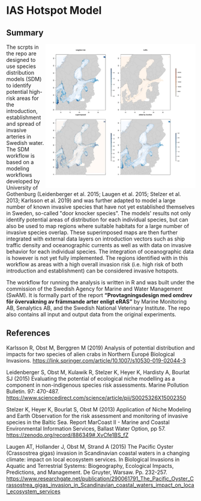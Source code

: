 # IAS Hotspot Model

## Summary 

<img src=images/frontpage3.jpg width=400 align=right>

The scrpts in the repo are designed to use species distribution models (SDM) to identify potential high-risk areas for the introduction, establishment and spread of invasive arteries in Swedish water. The SDM workflow is based on a modeling workflows developed by University of Gothenburg (Leidenberger et al. 2015; Laugen et al. 2015; Stelzer et al. 2013; Karlsson et al. 2019) and was further adapted to model a large number of known invasive species that have not yet established themselves in Sweden, so-called "door knocker species". The models' results not only identify potential areas of distribution for each individual species, but can also be used to map regions where suitable habitats for a large number of invasive species overlap. These superimposed maps are then further integrated with external data layers on introduction vectors such as ship traffic density and oceanographic currents as well as with data on invasive behavior for each individual species. The integration of oceanographic data is however is not yet fully implemented. The regions identified with in this workflow as areas with a high overall invasion risk (i.e. high risk of both introduction and establishment) can be considered invasive hotspots.

The workflow for running the analysis is written in R and was built under the commission of the Swedish Agency for Marine and Water Management (SwAM). It is formally part of the report **“Provtagningsdesign med omdrev för övervakning av främmande arter enligt eRAS”** by Marine Monitoring AB, Senalytics AB, and the Swedish National Veterinary Institute. The repo also contains all input and output data from the original experiments.

## References

Karlsson R, Obst M, Berggren M (2019) Analysis of potential distribution and impacts for two species of alien crabs in Northern Europé Biological Invasions. https://link.springer.com/article/10.1007/s10530-019-02044-3

Leidenberger S, Obst M, Kulawik R, Stelzer K, Heyer K, Hardisty A, Bourlat SJ (2015) Evaluating the potential of ecological niche modelling as a component in non-indigenous species risk assessments. Marine Pollution Bulletin. 97: 470-487. https://www.sciencedirect.com/science/article/pii/S0025326X15002350

Stelzer K, Heyer K, Bourlat S, Obst M (2013) Application of Niche Modeling and Earth Observation for the risk assessment and monitoring of invasive species in the Baltic Sea. Report MarCoast II - Marine and Coastal Environmental Information Services, Ballast Water Option, pp 57. https://zenodo.org/record/886349#.XvCfe1BS_fZ

Laugen AT, Hollander J, Obst M, Strand A (2015) The Pacific Oyster (Crassostrea gigas) invasion in Scandinavian coastal waters in a changing climate: impact on local ecosystem services. In Biological Invasions in Aquatic and Terrestrial Systems: Biogeography, Ecological Impacts, Predictions, and Management. De Gruyter, Warsaw. Pp. 232-257. https://www.researchgate.net/publication/290061791_The_Pacific_Oyster_Crassostrea_gigas_invasion_in_Scandinavian_coastal_waters_impact_on_local_ecosystem_services
